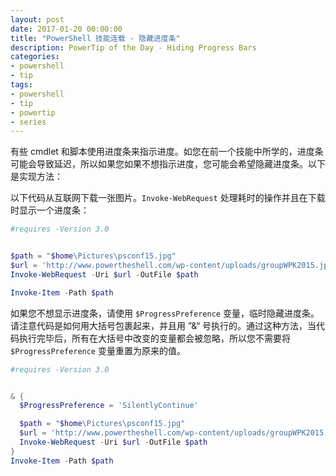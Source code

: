 ```yaml
---
layout: post
date: 2017-01-20 00:00:00
title: "PowerShell 技能连载 - 隐藏进度条"
description: PowerTip of the Day - Hiding Progress Bars
categories:
- powershell
- tip
tags:
- powershell
- tip
- powertip
- series
---
```

有些 cmdlet 和脚本使用进度条来指示进度。如您在前一个技能中所学的，进度条可能会导致延迟，所以如果您如果不想指示进度，您可能会希望隐藏进度条。以下是实现方法：

以下代码从互联网下载一张图片。`Invoke-WebRequest` 处理耗时的操作并且在下载时显示一个进度条：

```powershell
#requires -Version 3.0


$path = "$home\Pictures\psconf15.jpg"
$url = 'http://www.powertheshell.com/wp-content/uploads/groupWPK2015.jpg'
Invoke-WebRequest -Uri $url -OutFile $path  

Invoke-Item -Path $path
```

如果您不想显示进度条，请使用 `$ProgressPreference` 变量，临时隐藏进度条。请注意代码是如何用大括号包裹起来，并且用 ”&“ 号执行的。通过这种方法，当代码执行完毕后，所有在大括号中改变的变量都会被忽略，所以您不需要将 `$ProgressPreference` 变量重置为原来的值。

```powershell
#requires -Version 3.0


& {
  $ProgressPreference = 'SilentlyContinue'

  $path = "$home\Pictures\psconf15.jpg"
  $url = 'http://www.powertheshell.com/wp-content/uploads/groupWPK2015.jpg'
  Invoke-WebRequest -Uri $url -OutFile $path 
}
Invoke-Item -Path $path
```

<!--本文国际来源：[Hiding Progress Bars](http://community.idera.com/powershell/powertips/b/tips/posts/hiding-progress-bars)-->
